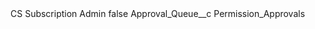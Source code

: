 <?xml version="1.0" encoding="UTF-8"?>
<CustomMetadata xmlns="http://soap.sforce.com/2006/04/metadata" xmlns:xsi="http://www.w3.org/2001/XMLSchema-instance" xmlns:xsd="http://www.w3.org/2001/XMLSchema">
    <label>CS Subscription Admin</label>
    <protected>false</protected>
    <values>
        <field>Approval_Queue__c</field>
        <value xsi:type="xsd:string">Permission_Approvals</value>
    </values>
</CustomMetadata>
